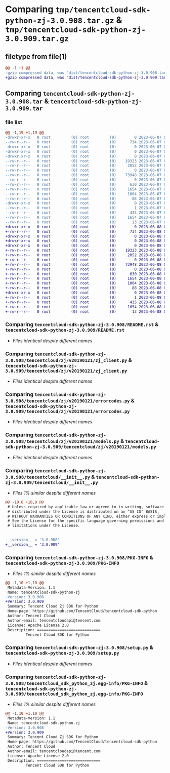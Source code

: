# Comparing `tmp/tencentcloud-sdk-python-zj-3.0.908.tar.gz` & `tmp/tencentcloud-sdk-python-zj-3.0.909.tar.gz`

## filetype from file(1)

```diff
@@ -1 +1 @@
-gzip compressed data, was "dist/tencentcloud-sdk-python-zj-3.0.908.tar", last modified: Wed Jun  7 00:37:32 2023, max compression
+gzip compressed data, was "dist/tencentcloud-sdk-python-zj-3.0.909.tar", last modified: Thu Jun  8 00:39:04 2023, max compression
```

## Comparing `tencentcloud-sdk-python-zj-3.0.908.tar` & `tencentcloud-sdk-python-zj-3.0.909.tar`

### file list

```diff
@@ -1,19 +1,19 @@
-drwxr-xr-x   0 root         (0) root         (0)        0 2023-06-07 00:37:32.000000 tencentcloud-sdk-python-zj-3.0.908/
--rw-r--r--   0 root         (0) root         (0)      734 2023-06-07 00:37:32.000000 tencentcloud-sdk-python-zj-3.0.908/README.rst
-drwxr-xr-x   0 root         (0) root         (0)        0 2023-06-07 00:37:32.000000 tencentcloud-sdk-python-zj-3.0.908/tencentcloud/
-drwxr-xr-x   0 root         (0) root         (0)        0 2023-06-07 00:37:32.000000 tencentcloud-sdk-python-zj-3.0.908/tencentcloud/zj/
-drwxr-xr-x   0 root         (0) root         (0)        0 2023-06-07 00:37:32.000000 tencentcloud-sdk-python-zj-3.0.908/tencentcloud/zj/v20190121/
--rw-r--r--   0 root         (0) root         (0)    19323 2023-06-07 00:37:32.000000 tencentcloud-sdk-python-zj-3.0.908/tencentcloud/zj/v20190121/zj_client.py
--rw-r--r--   0 root         (0) root         (0)     2052 2023-06-07 00:37:32.000000 tencentcloud-sdk-python-zj-3.0.908/tencentcloud/zj/v20190121/errorcodes.py
--rw-r--r--   0 root         (0) root         (0)        0 2023-06-07 00:37:32.000000 tencentcloud-sdk-python-zj-3.0.908/tencentcloud/zj/v20190121/__init__.py
--rw-r--r--   0 root         (0) root         (0)    73948 2023-06-07 00:37:32.000000 tencentcloud-sdk-python-zj-3.0.908/tencentcloud/zj/v20190121/models.py
--rw-r--r--   0 root         (0) root         (0)        0 2023-06-07 00:37:32.000000 tencentcloud-sdk-python-zj-3.0.908/tencentcloud/zj/__init__.py
--rw-r--r--   0 root         (0) root         (0)      630 2023-06-07 00:37:32.000000 tencentcloud-sdk-python-zj-3.0.908/tencentcloud/__init__.py
--rw-r--r--   0 root         (0) root         (0)     1654 2023-06-07 00:37:32.000000 tencentcloud-sdk-python-zj-3.0.908/PKG-INFO
--rw-r--r--   0 root         (0) root         (0)     1004 2023-06-07 00:37:32.000000 tencentcloud-sdk-python-zj-3.0.908/setup.py
--rw-r--r--   0 root         (0) root         (0)       88 2023-06-07 00:37:32.000000 tencentcloud-sdk-python-zj-3.0.908/setup.cfg
-drwxr-xr-x   0 root         (0) root         (0)        0 2023-06-07 00:37:32.000000 tencentcloud-sdk-python-zj-3.0.908/tencentcloud_sdk_python_zj.egg-info/
--rw-r--r--   0 root         (0) root         (0)        1 2023-06-07 00:37:32.000000 tencentcloud-sdk-python-zj-3.0.908/tencentcloud_sdk_python_zj.egg-info/dependency_links.txt
--rw-r--r--   0 root         (0) root         (0)      435 2023-06-07 00:37:32.000000 tencentcloud-sdk-python-zj-3.0.908/tencentcloud_sdk_python_zj.egg-info/SOURCES.txt
--rw-r--r--   0 root         (0) root         (0)     1654 2023-06-07 00:37:32.000000 tencentcloud-sdk-python-zj-3.0.908/tencentcloud_sdk_python_zj.egg-info/PKG-INFO
--rw-r--r--   0 root         (0) root         (0)       13 2023-06-07 00:37:32.000000 tencentcloud-sdk-python-zj-3.0.908/tencentcloud_sdk_python_zj.egg-info/top_level.txt
+drwxr-xr-x   0 root         (0) root         (0)        0 2023-06-08 00:39:04.000000 tencentcloud-sdk-python-zj-3.0.909/
+-rw-r--r--   0 root         (0) root         (0)      734 2023-06-08 00:39:04.000000 tencentcloud-sdk-python-zj-3.0.909/README.rst
+drwxr-xr-x   0 root         (0) root         (0)        0 2023-06-08 00:39:04.000000 tencentcloud-sdk-python-zj-3.0.909/tencentcloud/
+drwxr-xr-x   0 root         (0) root         (0)        0 2023-06-08 00:39:04.000000 tencentcloud-sdk-python-zj-3.0.909/tencentcloud/zj/
+drwxr-xr-x   0 root         (0) root         (0)        0 2023-06-08 00:39:04.000000 tencentcloud-sdk-python-zj-3.0.909/tencentcloud/zj/v20190121/
+-rw-r--r--   0 root         (0) root         (0)    19323 2023-06-08 00:39:04.000000 tencentcloud-sdk-python-zj-3.0.909/tencentcloud/zj/v20190121/zj_client.py
+-rw-r--r--   0 root         (0) root         (0)     2052 2023-06-08 00:39:04.000000 tencentcloud-sdk-python-zj-3.0.909/tencentcloud/zj/v20190121/errorcodes.py
+-rw-r--r--   0 root         (0) root         (0)        0 2023-06-08 00:39:04.000000 tencentcloud-sdk-python-zj-3.0.909/tencentcloud/zj/v20190121/__init__.py
+-rw-r--r--   0 root         (0) root         (0)    73948 2023-06-08 00:39:04.000000 tencentcloud-sdk-python-zj-3.0.909/tencentcloud/zj/v20190121/models.py
+-rw-r--r--   0 root         (0) root         (0)        0 2023-06-08 00:39:04.000000 tencentcloud-sdk-python-zj-3.0.909/tencentcloud/zj/__init__.py
+-rw-r--r--   0 root         (0) root         (0)      630 2023-06-08 00:39:04.000000 tencentcloud-sdk-python-zj-3.0.909/tencentcloud/__init__.py
+-rw-r--r--   0 root         (0) root         (0)     1654 2023-06-08 00:39:04.000000 tencentcloud-sdk-python-zj-3.0.909/PKG-INFO
+-rw-r--r--   0 root         (0) root         (0)     1004 2023-06-08 00:39:04.000000 tencentcloud-sdk-python-zj-3.0.909/setup.py
+-rw-r--r--   0 root         (0) root         (0)       88 2023-06-08 00:39:04.000000 tencentcloud-sdk-python-zj-3.0.909/setup.cfg
+drwxr-xr-x   0 root         (0) root         (0)        0 2023-06-08 00:39:04.000000 tencentcloud-sdk-python-zj-3.0.909/tencentcloud_sdk_python_zj.egg-info/
+-rw-r--r--   0 root         (0) root         (0)        1 2023-06-08 00:39:04.000000 tencentcloud-sdk-python-zj-3.0.909/tencentcloud_sdk_python_zj.egg-info/dependency_links.txt
+-rw-r--r--   0 root         (0) root         (0)      435 2023-06-08 00:39:04.000000 tencentcloud-sdk-python-zj-3.0.909/tencentcloud_sdk_python_zj.egg-info/SOURCES.txt
+-rw-r--r--   0 root         (0) root         (0)     1654 2023-06-08 00:39:04.000000 tencentcloud-sdk-python-zj-3.0.909/tencentcloud_sdk_python_zj.egg-info/PKG-INFO
+-rw-r--r--   0 root         (0) root         (0)       13 2023-06-08 00:39:04.000000 tencentcloud-sdk-python-zj-3.0.909/tencentcloud_sdk_python_zj.egg-info/top_level.txt
```

### Comparing `tencentcloud-sdk-python-zj-3.0.908/README.rst` & `tencentcloud-sdk-python-zj-3.0.909/README.rst`

 * *Files identical despite different names*

### Comparing `tencentcloud-sdk-python-zj-3.0.908/tencentcloud/zj/v20190121/zj_client.py` & `tencentcloud-sdk-python-zj-3.0.909/tencentcloud/zj/v20190121/zj_client.py`

 * *Files identical despite different names*

### Comparing `tencentcloud-sdk-python-zj-3.0.908/tencentcloud/zj/v20190121/errorcodes.py` & `tencentcloud-sdk-python-zj-3.0.909/tencentcloud/zj/v20190121/errorcodes.py`

 * *Files identical despite different names*

### Comparing `tencentcloud-sdk-python-zj-3.0.908/tencentcloud/zj/v20190121/models.py` & `tencentcloud-sdk-python-zj-3.0.909/tencentcloud/zj/v20190121/models.py`

 * *Files identical despite different names*

### Comparing `tencentcloud-sdk-python-zj-3.0.908/tencentcloud/__init__.py` & `tencentcloud-sdk-python-zj-3.0.909/tencentcloud/__init__.py`

 * *Files 1% similar despite different names*

```diff
@@ -10,8 +10,8 @@
 # Unless required by applicable law or agreed to in writing, software
 # distributed under the License is distributed on an "AS IS" BASIS,
 # WITHOUT WARRANTIES OR CONDITIONS OF ANY KIND, either express or implied.
 # See the License for the specific language governing permissions and
 # limitations under the License.
 
 
-__version__ = '3.0.908'
+__version__ = '3.0.909'
```

### Comparing `tencentcloud-sdk-python-zj-3.0.908/PKG-INFO` & `tencentcloud-sdk-python-zj-3.0.909/PKG-INFO`

 * *Files 1% similar despite different names*

```diff
@@ -1,10 +1,10 @@
 Metadata-Version: 1.1
 Name: tencentcloud-sdk-python-zj
-Version: 3.0.908
+Version: 3.0.909
 Summary: Tencent Cloud Zj SDK for Python
 Home-page: https://github.com/TencentCloud/tencentcloud-sdk-python
 Author: Tencent Cloud
 Author-email: tencentcloudapi@tencent.com
 License: Apache License 2.0
 Description: ============================
         Tencent Cloud SDK for Python
```

### Comparing `tencentcloud-sdk-python-zj-3.0.908/setup.py` & `tencentcloud-sdk-python-zj-3.0.909/setup.py`

 * *Files identical despite different names*

### Comparing `tencentcloud-sdk-python-zj-3.0.908/tencentcloud_sdk_python_zj.egg-info/PKG-INFO` & `tencentcloud-sdk-python-zj-3.0.909/tencentcloud_sdk_python_zj.egg-info/PKG-INFO`

 * *Files 1% similar despite different names*

```diff
@@ -1,10 +1,10 @@
 Metadata-Version: 1.1
 Name: tencentcloud-sdk-python-zj
-Version: 3.0.908
+Version: 3.0.909
 Summary: Tencent Cloud Zj SDK for Python
 Home-page: https://github.com/TencentCloud/tencentcloud-sdk-python
 Author: Tencent Cloud
 Author-email: tencentcloudapi@tencent.com
 License: Apache License 2.0
 Description: ============================
         Tencent Cloud SDK for Python
```

